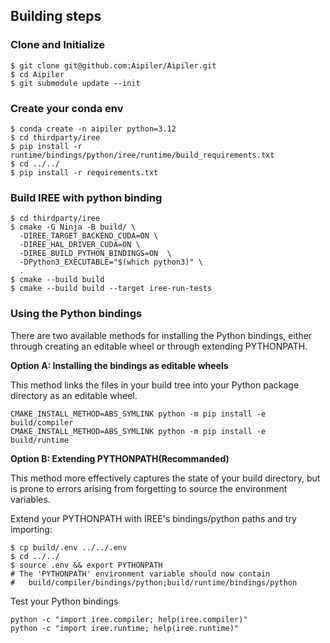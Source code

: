 ## Building steps
### Clone and Initialize

```
$ git clone git@github.com:Aipiler/Aipiler.git
$ cd Aipiler
$ git submodule update --init
```

### Create your conda env
```shell
$ conda create -n aipiler python=3.12
$ cd thirdparty/iree
$ pip install -r runtime/bindings/python/iree/runtime/build_requirements.txt
$ cd ../../
$ pip install -r requirements.txt
```

### Build IREE with python binding 
```shell
$ cd thirdparty/iree
$ cmake -G Ninja -B build/ \
  -DIREE_TARGET_BACKEND_CUDA=ON \
  -DIREE_HAL_DRIVER_CUDA=ON \
  -DIREE_BUILD_PYTHON_BINDINGS=ON  \
  -DPython3_EXECUTABLE="$(which python3)" \
  .
$ cmake --build build
$ cmake --build build --target iree-run-tests
```

### Using the Python bindings

There are two available methods for installing the Python bindings, either through creating an editable wheel or through extending PYTHONPATH.

**Option A: Installing the bindings as editable wheels**

This method links the files in your build tree into your Python package directory as an editable wheel.
```shell
CMAKE_INSTALL_METHOD=ABS_SYMLINK python -m pip install -e build/compiler
CMAKE_INSTALL_METHOD=ABS_SYMLINK python -m pip install -e build/runtime
```

**Option B: Extending PYTHONPATH(Recommanded)**

This method more effectively captures the state of your build directory, but is prone to errors arising from forgetting to source the environment variables.

Extend your PYTHONPATH with IREE's bindings/python paths and try importing:

```shell
$ cp build/.env ../../.env
$ cd ../../
$ source .env && export PYTHONPATH
# The 'PYTHONPATH' environment variable should now contain
#   build/compiler/bindings/python;build/runtime/bindings/python
```

Test your Python bindings
```shell
python -c "import iree.compiler; help(iree.compiler)"
python -c "import iree.runtime; help(iree.runtime)"
```


<!-- 
### Build and Test LLVM/MLIR/CLANG with python binding
```shell
$ cd thirdparty/llvm
$ git apply ../llvm_lld_link.patch
$ cmake -G Ninja -Sllvm -Bbuild \
    -DLLVM_ENABLE_PROJECTS="mlir;clang;lld" \
    -DLLVM_ENABLE_ASSERTIONS=ON \
    -DLLVM_ENABLE_RTTI=ON \
    -DCMAKE_BUILD_TYPE=RELEASE \
    -DMLIR_ENABLE_BINDINGS_PYTHON=ON \
    -DPython3_EXECUTABLE=$(which python3)
$ cd build && ninja check-mlir check-clang check-lld

$ cd thirdpart/llvm
$ export PYTHONPATH=$(cd build && pwd)/tools/mlir/python_packages/mlir_core:${PYTHONPATH} 
``` 

### Build Aipiler

```shell
$ cmake -G Ninja -S. -Bbuild \
    -DMLIR_DIR=$PWD/thirdparty/llvm/build/lib/cmake/mlir \
    -DLLVM_DIR=$PWD/thirdparty/llvm/build/lib/cmake/llvm \
    -DLLD_DIR=$PWD/thirdparty/llvm/build/lib/cmake/lld \
    -DLLVM_ENABLE_ASSERTIONS=ON \
    -DCMAKE_BUILD_TYPE=RELEASE
$ cmake --build build
``` -->

